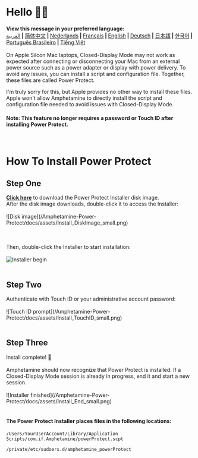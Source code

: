 # Hello 👋🏼

<b>View this message in your preferred language:</b><br><a href="https://x74353.github.io/Amphetamine-Power-Protect/Localized/PowerProtectInstall_Arabic.html">العربية</a><b> | </b><a href="https://x74353.github.io/Amphetamine-Power-Protect/Localized/PowerProtectInstall_ChineseSimplified.html">简体中文<a><b> | </b><a href="https://x74353.github.io/Amphetamine-Power-Protect/Localized/PowerProtectInstall_Dutch.html">Nederlands</a><b> | </b><a href="https://x74353.github.io/Amphetamine-Power-Protect/Localized/PowerProtectInstall_French.html">Français</a><b> | </b><a href="https://x74353.github.io/Amphetamine-Power-Protect/">English</a><b> | </b><a href="https://x74353.github.io/Amphetamine-Power-Protect/Localized/PowerProtectInstall_German.html">Deutsch</a><b> | </b><a href="https://x74353.github.io/Amphetamine-Power-Protect/Localized/PowerProtectInstall_Japanese.html">日本語</a><b> | </b><a href="https://x74353.github.io/Amphetamine-Power-Protect/Localized/PowerProtectInstall_Korean.html">한국어</a><b> | </b><a href="https://x74353.github.io/Amphetamine-Power-Protect/Localized/PowerProtectInstall_Portuguese.html">Português Brasileiro</a><b> | </b><a href="https://x74353.github.io/Amphetamine-Power-Protect/Localized/PowerProtectInstall_Vietnamese.html">Tiếng Việt</a>
<br><br>
On Apple Silcon Mac laptops, Closed-Display Mode may not work as expected after connecting or disconnecting your Mac from an external power source such as a power adapter or display with power delivery. To avoid any issues, you can install a script and configuration file. Together, these files are called Power Protect. 

I'm truly sorry for this, but Apple provides no other way to install these files. Apple won't allow Amphetamine to directly install the script and configuration file needed to avoid issues with Closed-Display Mode.

<h4>Note: This feature no longer requires a password or Touch ID after installing Power Protect.</h4><br>

# How To Install Power Protect

<h2>Step One</h2>
<b><a href="https://github.com/x74353/Amphetamine-Power-Protect/raw/main/DMG/Power%20Protect%20for%20Amphetamine.dmg">Click here</a></b> to download the Power Protect Installer disk image.<br>
After the disk image downloads, double-click it to access the Installer:<br><br>
![Disk image](/Amphetamine-Power-Protect/docs/assets/Install_DiskImage_small.png)

<br><br>
Then, double-click the Installer to start installation:
<br><br>
![Installer begin](/Amphetamine-Power-Protect/docs/assets/Install_Start_small.png)
<br><br>
<h2>Step Two</h2>
Authenticate with Touch ID or your administrative account password:<br><br>
![Touch ID prompt](/Amphetamine-Power-Protect/docs/assets/Install_TouchID_small.png)
<br><br>
<h2>Step Three</h2>
Install complete! 🎉<br><br>
Amphetamine should now recognize that Power Protect is installed. If a Closed-Display Mode session is already in progress, end it and start a new session.<br><br>
![Installer finished](/Amphetamine-Power-Protect/docs/assets/Install_End_small.png)
<br>
<br>
<h4>The Power Protect Installer places files in the following locations:</h4>

```
/Users/YourUserAccount/Library/Application Scripts/com.if.Amphetamine/powerProtect.scpt
```

```
/private/etc/sudoers.d/amphetamine_powerProtect
```
